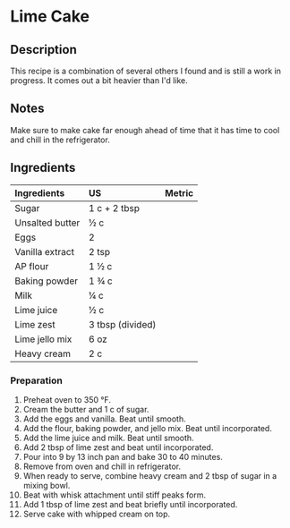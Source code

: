 # Lime Cake

## Description
This recipe is a combination of several others I found and is still a work in progress. It comes out a bit heavier than I'd like.

## Notes

Make sure to make cake far enough ahead of time that it has time to cool and chill in the refrigerator.

## Ingredients

|Ingredients | US    |Metric |
|:-----------|:------|:------|
| Sugar | 1 c + 2 tbsp |  |
| Unsalted butter | &frac12; c | |
| Eggs | 2 | |
| Vanilla extract | 2 tsp | |
| AP flour | 1 &frac12; c | |
| Baking powder | 1 &frac34; c | |
| Milk | &frac14; c | |
| Lime juice | &frac12; c | |
| Lime zest | 3 tbsp (divided) | |
| Lime jello mix | 6 oz | |
| Heavy cream | 2 c | |

### Preparation

1. Preheat oven to 350 &deg;F.
2. Cream the butter and  1 c of sugar.
3. Add the eggs and vanilla. Beat until smooth.
4. Add the flour, baking powder, and jello mix. Beat until incorporated.
5. Add the lime juice and milk. Beat until smooth.
6. Add 2 tbsp of lime zest and beat until incorporated.
7. Pour into 9 by 13 inch pan and bake 30 to 40 minutes.
8. Remove from oven and chill in refrigerator.
9. When ready to serve, combine heavy cream and 2 tbsp of sugar in a mixing bowl.
10. Beat with whisk attachment until stiff peaks form.
11. Add 1 tbsp of lime zest and beat briefly until incorporated.
12. Serve cake with whipped cream on top.
